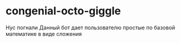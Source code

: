 # congenial-octo-giggle
Нус погнали
Данный бот дает пользователю простые по базовой математике в виде сложения
